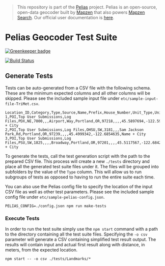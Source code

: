 >This repository is part of the [Pelias](https://github.com/pelias/pelias) project. Pelias is an
>open-source, open-data geocoder built by [Mapzen](https://www.mapzen.com/) that also powers
>[Mapzen Search](https://mapzen.com/projects/search). Our official user documentation is
>[here](https://mapzen.com/documentation/search/).

# Pelias Geocoder Test Suite

[![Greenkeeper badge](https://badges.greenkeeper.io/pelias/geocoder-test-suite.svg)](https://greenkeeper.io/)

[![Build Status](https://travis-ci.org/pelias/geocoder-test-suite.svg?branch=master)](https://travis-ci.org/pelias/geocoder-test-suite)

## Generate Tests
Tests can be auto-generated from a CSV file with the following schema. These are the minimum expected columns and all other columns will be skipped.
Please see the included sample input file under `etc/sample-input-file-TriMet.csv`.

```
Location_ID,Category,Type,Source,Name,Prefix,House_Number,Unit_Type,Unit_Number,Street_Name,Street_Type,City,State,Zip,Stop_ID,X_Coord,Y_Coord,Lat,Lon,Request
1,POI,Top User Submissions,Log Files,PDX,NE,7000,,,Airport,Way,Portland,OR,97218,,,,45.5897694,-122.5950942,Name + City
2,POI,Top User Submissions,Log Files,OHSU,SW,3181,,,Sam Jackson Park,Rd,Portland,OR,97239,,,,45.4999342,-122.6854635,Name + City
3,POI,Top User Submissions,Log Files,PSU,SW,1825,,,,Broadway,Portland,OR,97201,,,,45.5117567,-122.6842859,Name + City
```

To generate the tests, call the test generation script with the path to the prepared CSV file. This process will create a new `./tests` directory and place all the generated test suite files under it. The files will be grouped into subfolders by the value of the `Type` column. This will allow us to run subgroups of tests as opposed to having to run the entire suite each time.

You can also use the Pelias config file to specify the location of the input CSV file as well as other test parameters. Please see the included sample config file under `etc/sample-pelias-config.json`.

`PELIAS_CONFIG=./config.json npm run make-tests`

### Execute Tests
In order to run the test suite simply use the `npm start` command with a path to the directory containing all the test suite files.
Specifying the `-o csv` parameter will generate a CSV containing simplified test result output. The results will contain input and actual first result along with distance, in meters, from the expected location.

`npm start -- -o csv ./tests/Landmarks/*`
   
   
   